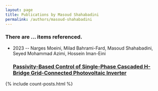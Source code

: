 ```yaml
---
layout: page
title: Publications by Masoud Shahabadini
permalink: /authors/masoud-shahabadini
---
```


<h3 id="number-posts">There are ... items referenced.</h3>
<ul class="post-list">
<li><span class='post-meta'>2023 -- Narges Moeini, Milad Bahrami-Fard, Masoud Shahabadini, Seyed Mohammad Azimi, Hossein Iman-Eini</span><h3><a class='post-link' href="{{ site.baseurl }}/passivity-based-control-of-single-phase-cascaded-h-bridge-grid-connected-photovoltaic-inverter">Passivity-Based Control of Single-Phase Cascaded H-Bridge Grid-Connected Photovoltaic Inverter</a></h3></li>

</ul>
{% include count-posts.html %}
